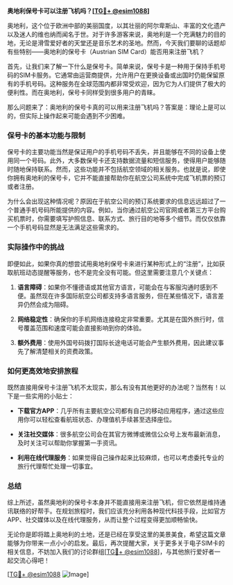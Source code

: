 **奥地利保号卡可以注册飞机吗？[[TG💪+ @esim1088](https://t.me/s/esim1088)]**

奥地利，这个位于欧洲中部的美丽国度，以其壮丽的阿尔卑斯山、丰富的文化遗产以及迷人的维也纳而闻名于世。对于许多游客来说，奥地利是一个充满魅力的目的地，无论是滑雪爱好者的天堂还是音乐艺术的圣地。然而，今天我们要聊的话题却有些特别——奥地利的保号卡（Austrian SIM Card）能否用来注册飞机？

首先，让我们来了解一下什么是保号卡。简单来说，保号卡是一种用于保持手机号码的SIM卡服务。它通常由运营商提供，允许用户在更换设备或出国时仍能保留原有的手机号码。这种服务在全球范围内都非常受欢迎，因为它为人们提供了极大的便利性。而在奥地利，保号卡同样受到很多用户的青睐。

那么问题来了：奥地利的保号卡真的可以用来注册飞机吗？答案是：理论上是可以的，但实际上操作起来可能会遇到不少困难。

### **保号卡的基本功能与限制**

保号卡的主要功能当然是保证用户的手机号码不丢失，并且能够在不同的设备上使用同一个号码。此外，大多数保号卡还支持数据流量和短信服务，使得用户能够随时随地保持联系。然而，这些功能并不包括航空领域的相关服务。也就是说，即使你拥有奥地利的保号卡，它并不能直接帮助你在航空公司系统中完成飞机票的预订或者注册。

为什么会出现这种情况呢？原因在于航空公司的预订系统要求的信息远远超过了一个普通手机号码所能提供的内容。例如，当你通过航空公司官网或者第三方平台购买机票时，你需要填写护照信息、联系方式、旅行目的地等多个细节。而仅仅依靠一个手机号码显然是无法满足这些需求的。

### **实际操作中的挑战**

即便如此，如果你真的想尝试用奥地利保号卡来进行某种形式上的“注册”，比如获取航班动态提醒等服务，也不是完全没有可能。但这里需要注意几个关键点：

1. **语言障碍**：如果你不懂德语或其他官方语言，可能会在与客服沟通时感到不便。虽然现在许多国际航空公司都支持多语言服务，但在某些情况下，语言差异仍然会成为阻碍。
   
2. **网络稳定性**：确保你的手机网络连接稳定非常重要。尤其是在国外旅行时，信号覆盖范围和速度可能会直接影响到你的体验。

3. **额外费用**：使用外国号码拨打国际长途电话可能会产生额外费用，因此建议事先了解清楚相关的资费政策。

### **如何更高效地安排旅程**

既然直接用保号卡注册飞机不太现实，那么有没有其他更好的办法呢？当然有！以下是一些实用的小贴士：

- **下载官方APP**：几乎所有主要航空公司都有自己的移动应用程序，通过这些应用你可以轻松查看航班状态、办理值机手续甚至选择座位。
  
- **关注社交媒体**：很多航空公司会在其官方微博或微信公众号上发布最新消息，及时关注可以帮助你掌握第一手资讯。

- **利用在线代理服务**：如果觉得自己操作起来比较麻烦，也可以考虑委托专业的旅行代理帮忙处理一切事宜。

### **总结**

综上所述，虽然奥地利的保号卡本身并不能直接用来注册飞机，但它依然是维持通讯联络的好帮手。在规划旅程时，我们应该充分利用各种现代科技手段，比如官方APP、社交媒体以及在线代理服务，从而让整个过程变得更加顺畅愉快。

无论你是即将踏上奥地利的土地，还是已经在享受这里的美景美食，希望这篇文章能够为你带来一点小小的启发。最后，再次提醒大家，关于更多关于电子SIM卡的相关信息，不妨加入我们的讨论群组[[TG💪+ @esim1088](https://t.me/s/esim1088)]，与其他旅行爱好者一起交流心得吧！

[[TG💪+ @esim1088](https://t.me/s/esim1088) ![Image](https://i.postimg.cc/4NQfJmqS/Snipaste-2025-05-13-00-14-12.png)]